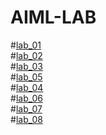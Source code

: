 # AIML-LAB
#[lab_01](https://github.com/2303A51692/AIML-LAB/blob/main/AIML_Assignment_1.ipynb)                        
#[lab_02](https://github.com/2303A51692/AIML-LAB/blob/main/Untitled13.ipynb)\
#[lab_03](https://github.com/2303A51692/AIML-LAB/blob/main/AIML_Assignment_3.ipynb)\
#[lab_05](https://github.com/2303A51692/AIML-LAB/blob/main/Assignment_5.ipynb)\
#[lab_04](https://github.com/2303A51692/AIML-LAB/blob/main/Assignment_4.ipynb)\
#[lab_06](https://github.com/2303A51692/AIML-LAB/blob/main/AIML_Assignment_6.ipynb)\
#[lab_07](https://github.com/2303A51692/AIML-LAB/blob/main/AIML_Assignment_7.ipynb)\
#[lab_08](https://github.com/kirankumareranki/AIML-2025/blob/main/Lab08-AIML.ipynb)

